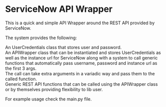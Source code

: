 # ServiceNow API Wrapper
This is a quick and simple API Wrapper around the REST API provided by 
ServiceNow.

The system provides the following:

An UserCredentials class that stores user and password.  
An APIWrapper class that can be instantiated and stores UserCredentials as well
as the instance url for ServiceNow along with a system to call generic functions
that automatically pass username, password and instance url as the first 3 args.  
The call can take extra arguments in a variadic way and pass them to the called
function.  
Generic REST API functions that can be called using the APIWrapper class or by 
themselves providing flexibility to lib user.

For example usage check the main.py file.